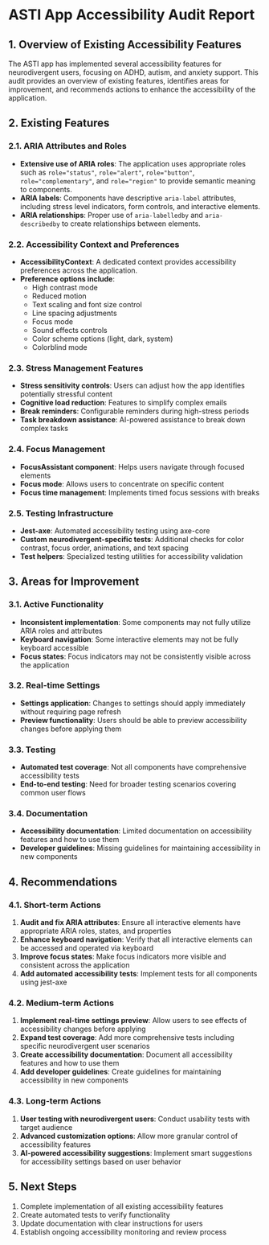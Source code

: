 # ASTI App Accessibility Audit Report

## 1. Overview of Existing Accessibility Features

The ASTI app has implemented several accessibility features for neurodivergent users, focusing on ADHD, autism, and anxiety support. This audit provides an overview of existing features, identifies areas for improvement, and recommends actions to enhance the accessibility of the application.

## 2. Existing Features

### 2.1. ARIA Attributes and Roles
- **Extensive use of ARIA roles**: The application uses appropriate roles such as `role="status"`, `role="alert"`, `role="button"`, `role="complementary"`, and `role="region"` to provide semantic meaning to components.
- **ARIA labels**: Components have descriptive `aria-label` attributes, including stress level indicators, form controls, and interactive elements.
- **ARIA relationships**: Proper use of `aria-labelledby` and `aria-describedby` to create relationships between elements.

### 2.2. Accessibility Context and Preferences
- **AccessibilityContext**: A dedicated context provides accessibility preferences across the application.
- **Preference options include**:
  - High contrast mode
  - Reduced motion
  - Text scaling and font size control
  - Line spacing adjustments
  - Focus mode
  - Sound effects controls
  - Color scheme options (light, dark, system)
  - Colorblind mode

### 2.3. Stress Management Features
- **Stress sensitivity controls**: Users can adjust how the app identifies potentially stressful content
- **Cognitive load reduction**: Features to simplify complex emails
- **Break reminders**: Configurable reminders during high-stress periods
- **Task breakdown assistance**: AI-powered assistance to break down complex tasks

### 2.4. Focus Management
- **FocusAssistant component**: Helps users navigate through focused elements
- **Focus mode**: Allows users to concentrate on specific content
- **Focus time management**: Implements timed focus sessions with breaks

### 2.5. Testing Infrastructure
- **Jest-axe**: Automated accessibility testing using axe-core
- **Custom neurodivergent-specific tests**: Additional checks for color contrast, focus order, animations, and text spacing
- **Test helpers**: Specialized testing utilities for accessibility validation

## 3. Areas for Improvement

### 3.1. Active Functionality
- **Inconsistent implementation**: Some components may not fully utilize ARIA roles and attributes
- **Keyboard navigation**: Some interactive elements may not be fully keyboard accessible
- **Focus states**: Focus indicators may not be consistently visible across the application

### 3.2. Real-time Settings
- **Settings application**: Changes to settings should apply immediately without requiring page refresh
- **Preview functionality**: Users should be able to preview accessibility changes before applying them

### 3.3. Testing
- **Automated test coverage**: Not all components have comprehensive accessibility tests
- **End-to-end testing**: Need for broader testing scenarios covering common user flows

### 3.4. Documentation
- **Accessibility documentation**: Limited documentation on accessibility features and how to use them
- **Developer guidelines**: Missing guidelines for maintaining accessibility in new components

## 4. Recommendations

### 4.1. Short-term Actions
1. **Audit and fix ARIA attributes**: Ensure all interactive elements have appropriate ARIA roles, states, and properties
2. **Enhance keyboard navigation**: Verify that all interactive elements can be accessed and operated via keyboard
3. **Improve focus states**: Make focus indicators more visible and consistent across the application
4. **Add automated accessibility tests**: Implement tests for all components using jest-axe

### 4.2. Medium-term Actions
1. **Implement real-time settings preview**: Allow users to see effects of accessibility changes before applying
2. **Expand test coverage**: Add more comprehensive tests including specific neurodivergent user scenarios
3. **Create accessibility documentation**: Document all accessibility features and how to use them
4. **Add developer guidelines**: Create guidelines for maintaining accessibility in new components

### 4.3. Long-term Actions
1. **User testing with neurodivergent users**: Conduct usability tests with target audience
2. **Advanced customization options**: Allow more granular control of accessibility features
3. **AI-powered accessibility suggestions**: Implement smart suggestions for accessibility settings based on user behavior

## 5. Next Steps

1. Complete implementation of all existing accessibility features
2. Create automated tests to verify functionality
3. Update documentation with clear instructions for users
4. Establish ongoing accessibility monitoring and review process 